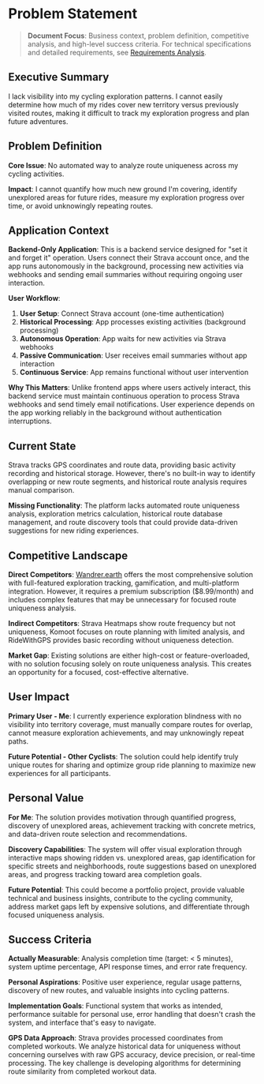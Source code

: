 # Problem Statement

> **Document Focus**: Business context, problem definition, competitive analysis, and high-level success criteria. For technical specifications and detailed requirements, see [Requirements Analysis](02-requirements-analysis.md).

## Executive Summary

I lack visibility into my cycling exploration patterns. I cannot easily determine how much of my rides cover new territory versus previously visited routes, making it difficult to track my exploration progress and plan future adventures.

## Problem Definition

**Core Issue**: No automated way to analyze route uniqueness across my cycling activities.

**Impact**: I cannot quantify how much new ground I'm covering, identify unexplored areas for future rides, measure my exploration progress over time, or avoid unknowingly repeating routes.

## Application Context

**Backend-Only Application**: This is a backend service designed for "set it and forget it" operation. Users connect their Strava account once, and the app runs autonomously in the background, processing new activities via webhooks and sending email summaries without requiring ongoing user interaction.

**User Workflow**:
1. **User Setup**: Connect Strava account (one-time authentication)
2. **Historical Processing**: App processes existing activities (background processing)
3. **Autonomous Operation**: App waits for new activities via Strava webhooks
4. **Passive Communication**: User receives email summaries without app interaction
5. **Continuous Service**: App remains functional without user intervention

**Why This Matters**: Unlike frontend apps where users actively interact, this backend service must maintain continuous operation to process Strava webhooks and send timely email notifications. User experience depends on the app working reliably in the background without authentication interruptions.

## Current State

Strava tracks GPS coordinates and route data, providing basic activity recording and historical storage. However, there's no built-in way to identify overlapping or new route segments, and historical route analysis requires manual comparison.

**Missing Functionality**: The platform lacks automated route uniqueness analysis, exploration metrics calculation, historical route database management, and route discovery tools that could provide data-driven suggestions for new riding experiences.

## Competitive Landscape

**Direct Competitors**: [Wandrer.earth](https://wandrer.earth/) offers the most comprehensive solution with full-featured exploration tracking, gamification, and multi-platform integration. However, it requires a premium subscription ($8.99/month) and includes complex features that may be unnecessary for focused route uniqueness analysis.

**Indirect Competitors**: Strava Heatmaps show route frequency but not uniqueness, Komoot focuses on route planning with limited analysis, and RideWithGPS provides basic recording without uniqueness detection.

**Market Gap**: Existing solutions are either high-cost or feature-overloaded, with no solution focusing solely on route uniqueness analysis. This creates an opportunity for a focused, cost-effective alternative.

## User Impact

**Primary User - Me**: I currently experience exploration blindness with no visibility into territory coverage, must manually compare routes for overlap, cannot measure exploration achievements, and may unknowingly repeat paths.

**Future Potential - Other Cyclists**: The solution could help identify truly unique routes for sharing and optimize group ride planning to maximize new experiences for all participants.

## Personal Value

**For Me**: The solution provides motivation through quantified progress, discovery of unexplored areas, achievement tracking with concrete metrics, and data-driven route selection and recommendations.

**Discovery Capabilities**: The system will offer visual exploration through interactive maps showing ridden vs. unexplored areas, gap identification for specific streets and neighborhoods, route suggestions based on unexplored areas, and progress tracking toward area completion goals.

**Future Potential**: This could become a portfolio project, provide valuable technical and business insights, contribute to the cycling community, address market gaps left by expensive solutions, and differentiate through focused uniqueness analysis.

## Success Criteria

**Actually Measurable**: Analysis completion time (target: < 5 minutes), system uptime percentage, API response times, and error rate frequency.

**Personal Aspirations**: Positive user experience, regular usage patterns, discovery of new routes, and valuable insights into cycling patterns.

**Implementation Goals**: Functional system that works as intended, performance suitable for personal use, error handling that doesn't crash the system, and interface that's easy to navigate.

**GPS Data Approach**: Strava provides processed coordinates from completed workouts. We analyze historical data for uniqueness without concerning ourselves with raw GPS accuracy, device precision, or real-time processing. The key challenge is developing algorithms for determining route similarity from completed workout data.











